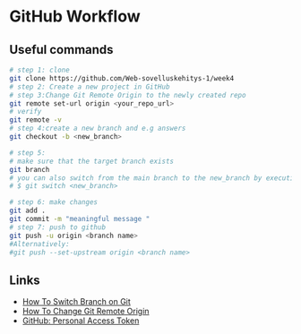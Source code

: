 # GitHub Workflow

## Useful commands

```sh
# step 1: clone
git clone https://github.com/Web-sovelluskehitys-1/week4
# step 2: Create a new project in GitHub
# step 3:Change Git Remote Origin to the newly created repo
git remote set-url origin <your_repo_url>
# verify
git remote -v
# step 4:create a new branch and e.g answers
git checkout -b <new_branch>

# step 5:
# make sure that the target branch exists
git branch
# you can also switch from the main branch to the new_branch by executing git switch commands
# $ git switch <new_branch>

# step 6: make changes
git add .
git commit -m "meaningful message "
# step 7: push to github
git push -u origin <branch name>
#Alternatively:
#git push --set-upstream origin <branch name>
```

## Links

- [How To Switch Branch on Git](https://devconnected.com/how-to-switch-branch-on-git/)
- [How To Change Git Remote Origin](https://devconnected.com/how-to-change-git-remote-origin/)
- [GitHub: Personal Access Token](https://ginnyfahs.medium.com/github-error-authentication-failed-from-command-line-3a545bfd0ca8)
